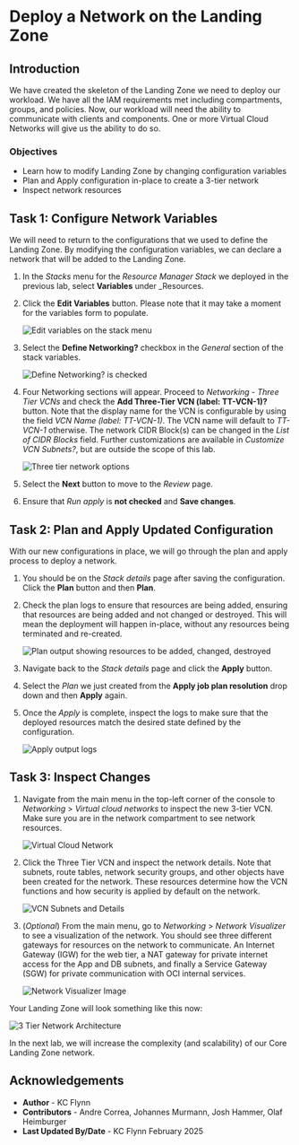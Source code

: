 # Deploy a Network on the Landing Zone

## Introduction

We have created the skeleton of the Landing Zone we need to deploy our workload. We have all the IAM requirements met including compartments, groups, and policies. Now, our workload will need the ability to communicate with clients and components. One or more Virtual Cloud Networks will give us the ability to do so.

### Objectives

- Learn how to modify Landing Zone by changing configuration variables
- Plan and Apply configuration in-place to create a 3-tier network
- Inspect network resources

## Task 1: Configure Network Variables

We will need to return to the configurations that we used to define the Landing Zone. By modifying the configuration variables, we can declare a network that will be added to the Landing Zone.

1. In the _Stacks_ menu for the _Resource Manager Stack_ we deployed in the previous lab, select __Variables__ under _Resources.
1. Click the __Edit Variables__ button. Please note that it may take a moment for the variables form to populate.

    ![Edit variables on the stack menu](./images/edit-variables-btn.png "Select the Edit Variables button")

1. Select the __Define Networking?__ checkbox in the _General_ section of the stack variables.

    ![Define Networking? is checked](./images/define-network.png "Make sure to check the Define Networking? button")

1. Four Networking sections will appear. Proceed to _Networking - Three Tier VCNs_ and check the __Add Three-Tier VCN (label: TT-VCN-1)?__ button. Note that the display name for the VCN is configurable by using the field _VCN Name (label: TT-VCN-1)_. The VCN name will default to _TT-VCN-1_ otherwise. The network CIDR Block(s) can be changed in the _List of CIDR Blocks_ field. Further customizations are available in _Customize VCN Subnets?_, but are outside the scope of this lab.

    ![Three tier network options](./images/network-config.png "Configure the network here")

1. Select the __Next__ button to move to the _Review_ page.
1. Ensure that _Run apply_ is __not checked__ and __Save changes__.

## Task 2: Plan and Apply Updated Configuration

With our new configurations in place, we will go through the plan and apply process to deploy a network.

1. You should be on the _Stack details_ page after saving the configuration. Click the __Plan__ button and then __Plan__.
1. Check the plan logs to ensure that resources are being added, ensuring that resources are being added and not changed or destroyed. This will mean the deployment will happen in-place, without any resources being terminated and re-created.

    ![Plan output showing resources to be added, changed, destroyed](./images/network-plan-output.png "X to add, 0 to change, 0 to destroy")

1. Navigate back to the _Stack details_ page and click the __Apply__ button.
1. Select the _Plan_ we just created from the __Apply job plan resolution__ drop down and then __Apply__ again.
1. Once the _Apply_ is complete, inspect the logs to make sure that the deployed resources match the desired state defined by the configuration.

    ![Apply output logs](./images/network-apply-output.png "Make sure the apply executed properly")

## Task 3: Inspect Changes

1. Navigate from the main menu in the top-left corner of the console to _Networking_ > _Virtual cloud networks_ to inspect the new 3-tier VCN. Make sure you are in the network compartment to see network resources.

    ![Virtual Cloud Network](./images/3-tier-vcn.png "3 tier VCN")

1. Click the Three Tier VCN and inspect the network details. Note that subnets, route tables, network security groups, and other objects have been created for the network. These resources determine how the VCN functions and how security is applied by default on the network.

    ![VCN Subnets and Details](./images/subnets.png "Subnets and other details about the VCN")

1. (_Optional_) From the main menu, go to _Networking_ > _Network Visualizer_ to see a visualization of the network. You should see three different gateways for resources on the network to communicate. An Internet Gateway (IGW) for the web tier, a NAT gateway for private internet access for the App and DB subnets, and finally a Service Gateway (SGW) for private communication with OCI internal services.

    ![Network Visualizer Image](./images/visualizer-output.png "Output from the Network Visualizer")

Your Landing Zone will look something like this now:

![3 Tier Network Architecture](./images/arch-three-tier.png "3 Tier Network Architecture")

In the next lab, we will increase the complexity (and scalability) of our Core Landing Zone network.

## Acknowledgements

- __Author__ - KC Flynn
- __Contributors__ - Andre Correa, Johannes Murmann, Josh Hammer, Olaf Heimburger
- __Last Updated By/Date__ - KC Flynn February 2025
